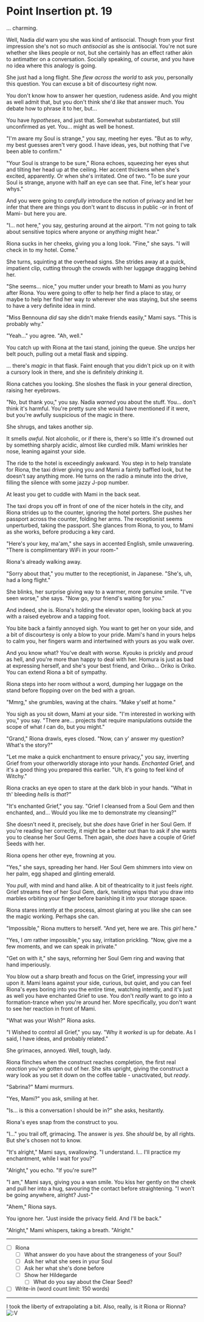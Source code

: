 # Point Insertion pt. 19

... charming.

Well, Nadia *did* warn you she was kind of antisocial. Though from your first impression she's not so much *antisocial* as she is *anti*social. You're not sure whether she likes people or not, but she certainly has an effect rather akin to antimatter on a conversation. Socially speaking, of course, and you have no idea where this analogy is going.

She just had a long flight. She *flew across the world* to ask *you*, personally this question. You can excuse a bit of discourtesy right now.

You don't know how to answer her question, rudeness aside. And you might as well admit that, but you don't think she'd *like* that answer much. You debate how to phrase it to her, but...

You have *hypotheses*, and just that. Somewhat substantiated, but still unconfirmed as yet. You... might as well be honest.

"I'm aware my Soul is strange," you say, meeting her eyes. "But as to *why*, my best guesses aren't very good. I have ideas, yes, but nothing that I've been able to confirm."

"Your Soul is strange to be sure," Riona echoes, squeezing her eyes shut and tilting her head up at the ceiling. Her accent thickens when she's excited, apparently. Or when she's irritated. One of two. "To be *sure* your Soul is strange, anyone with half an eye can see that. Fine, let's hear your whys."

And you were going to *carefully* introduce the notion of privacy and let her infer that there are things you don't want to discuss in public -or in front of Mami- but here you are.

"I... not here," you say, gesturing around at the airport. "I'm not going to talk about sensitive topics where anyone or any*thing* might hear."

Riona sucks in her cheeks, giving you a long look. "Fine," she says. "I will check in to my hotel. Come."

She turns, squinting at the overhead signs. She strides away at a quick, impatient clip, cutting through the crowds with her luggage dragging behind her.

"She seems... nice," you mutter under your breath to Mami as you hurry after Riona. You were going to offer to help her find a place to stay, or maybe to help her find her way *to* wherever she was staying, but she seems to have a very definite idea in mind.

"Miss Bennouna *did* say she didn't make friends easily," Mami says. "This is probably why."

"Yeah..." you agree. "Ah, well."

You catch up with Riona at the taxi stand, joining the queue. She unzips her belt pouch, pulling out a metal flask and sipping.

... there's *magic* in that flask. Faint enough that you didn't pick up on it with a cursory look in there, and she is definitely *drinking* it.

Riona catches you looking. She sloshes the flask in your general direction, raising her eyebrows.

"No, but thank you," you say. Nadia *warned* you about the stuff. You... don't think it's harmful. You're pretty sure she would have mentioned if it were, but you're awfully suspicious of the magic in there.

She shrugs, and takes another sip.

It smells *awful*. Not alcoholic, or if there is, there's so little it's drowned out by something sharply acidic, almost like curdled milk. Mami wrinkles her nose, leaning against your side.

The ride to the hotel is exceedingly awkward. You step in to help translate for Riona, the taxi driver giving you and Mami a faintly baffled look, but he doesn't say anything more. He turns on the radio a minute into the drive, filling the silence with some jazzy J-pop number.

At least you get to cuddle with Mami in the back seat.

The taxi drops you off in front of one of the nicer hotels in the city, and Riona strides up to the counter, ignoring the hotel porters. She pushes her passport across the counter, folding her arms. The receptionist seems unperturbed, taking the passport. She glances from Riona, to you, to Mami as she works, before producing a key card.

"Here's your key, ma'am," she says in accented English, smile unwavering. "There is complimentary WiFi in your room-"

Riona's already walking away.

"Sorry about that," you mutter to the receptionist, in Japanese. "She's, uh, had a long flight."

She blinks, her surprise giving way to a warmer, more genuine smile. "I've seen worse," she says. "Now go, your friend's waiting for you."

And indeed, she is. Riona's holding the elevator open, looking back at you with a raised eyebrow and a tapping foot.

You bite back a faintly annoyed sigh. You want to get her on your side, and a bit of discourtesy is only a blow to your pride. Mami's hand in yours helps to calm you, her fingers warm and intertwined with yours as you walk over.

And you know what? You've dealt with worse. Kyouko is prickly and *proud* as hell, and you're more than happy to deal with her. Homura is just as bad at expressing herself, and she's your best friend, and Oriko... Oriko is Oriko. You can extend Riona a bit of sympathy.

Riona steps into her room without a word, dumping her luggage on the stand before flopping over on the bed with a groan.

"Mmrg," she grumbles, waving at the chairs. "Make y'self at home."

You sigh as you sit down, Mami at your side. "I'm interested in working with you," you say. "There are... projects that require manipulations outside the scope of what *I* can do, but you might."

"Grand," Riona drawls, eyes closed. "Now, can y' answer my question? What's the story?"

"Let me make a quick enchantment to ensure privacy," you say, inverting Grief from your otherworldly storage into your hands. *Enchanted* Grief, and it's a good thing you prepared this earlier. "Uh, it's going to feel kind of Witchy."

Riona cracks an eye open to stare at the dark blob in your hands. "What in th' bleeding *hells* is *that*?"

"It's enchanted Grief," you say. "Grief I cleansed from a Soul Gem and then enchanted, and... Would you like me to demonstrate my cleansing?"

She doesn't need it, precisely, but she *does* have Grief in her Soul Gem. If you're reading her correctly, it might be a better out than to ask if she wants you to cleanse her Soul Gems. Then again, she *does* have a couple of Grief Seeds with her.

Riona opens her other eye, frowning at you.

"Yes," she says, spreading her hand. Her Soul Gem shimmers into view on her palm, egg shaped and glinting emerald.

You *pull*, with mind and hand alike. A bit of theatricality to it just feels *right*. Grief streams free of her Soul Gem, dark, twisting wisps that you draw into marbles orbiting your finger before banishing it into your storage space.

Riona stares intently at the process, almost glaring at you like she can see the magic working. Perhaps she can.

"Impossible," Riona mutters to herself. "And yet, here we are. This *girl* here."

"Yes, I *am* rather impossible," you say, irritation prickling. "Now, give me a few moments, and we can speak in private."

"Get on with it," she says, reforming her Soul Gem ring and waving that hand imperiously.

You blow out a sharp breath and focus on the Grief, impressing your *will* upon it. Mami leans against your side, curious, but quiet, and you can feel Riona's eyes boring into you the entire time, watching intently, and it's just as well you have enchanted Grief to use. You don't *really* want to go into a formation-trance when you're around her. More specifically, you don't want to see her reaction in front of Mami.

"What was your Wish?" Riona asks.

"I Wished to control all Grief," you say. "Why it *worked* is up for debate. As I said, I have ideas, and probably related."

She grimaces, annoyed. Well, tough, lady.

Riona flinches when the construct reaches completion, the first real *reaction* you've gotten out of her. She sits upright, giving the construct a wary look as you set it down on the coffee table - unactivated, but *ready*.

"Sabrina?" Mami murmurs.

"Yes, Mami?" you ask, smiling at her.

"Is... is this a conversation I should be in?" she asks, hesitantly.

Riona's eyes snap from the construct to you.

"I..." you trail off, grimacing. The answer is *yes*. She *should* be, by all rights. But she's chosen not to know.

"It's alright," Mami says, swallowing. "I understand. I... I'll practice my enchantment, while I wait for you?"

"Alright," you echo. "If you're sure?"

"I am," Mami says, giving you a wan smile. You kiss her gently on the cheek and pull her into a hug, savouring the contact before straightening. "I won't be going anywhere, alright? Just-"

"Ahem," Riona says.

You ignore her. "Just inside the privacy field. And I'll be back."

"Alright," Mami whispers, taking a breath. "Alright."

---

- [ ] Riona
  - [ ] What answer do you have about the strangeness of your Soul?
  - [ ] Ask her what she sees in your Soul
  - [ ] Ask her what she's done before
  - [ ] Show her Hildegarde
    - [ ] What do you say about the Clear Seed?
- [ ] Write-in (word count limit: 150 words)

---

I took the liberty of extrapolating a bit. Also, really, is it Riona or Rionna? ![:V](/styles/sv_smiles/xenforo/emot-v.gif ":V    :V")
